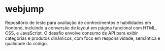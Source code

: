 # webjump
Repositório de teste para avaliação de conhecimentos e habilidades em frontend, incluindo a conversão de layout em página funcional com HTML, CSS, e JavaScript. O desafio envolve consumo de API para exibir categorias e produtos dinâmicos, com foco em responsividade, semântica e qualidade do código.
